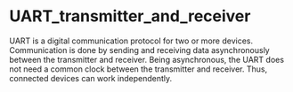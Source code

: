 # UART_transmitter_and_receiver
   UART is a digital communication protocol for two or more devices.
   Communication is done by sending and receiving data asynchronously between the transmitter and receiver.
   Being asynchronous, the UART does not need a common clock between the transmitter and receiver.
   Thus, connected devices can work independently.
   
